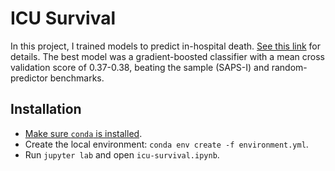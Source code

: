# ICU Survival

In this project, I trained models to predict in-hospital death. [See this link](https://physionet.org/challenge/2012/) for details.
The best model was a gradient-boosted classifier with a mean cross validation score of 0.37-0.38, beating the sample (SAPS-I) and random-predictor benchmarks.

## Installation
- [Make sure `conda` is installed](https://docs.conda.io/en/latest/miniconda.html).
- Create the local environment: `conda env create -f environment.yml`.
- Run `jupyter lab` and open `icu-survival.ipynb`.

